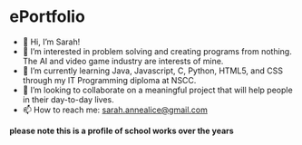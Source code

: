 # ePortfolio
- 👋 Hi, I’m Sarah!
- 👀 I’m interested in problem solving and creating programs from nothing. The AI and video game industry are interests of mine.
- 🌱 I’m currently learning Java, Javascript, C, Python, HTML5, and CSS through my IT Programming diploma at NSCC.
- 💞️ I’m looking to collaborate on a meaningful project that will help people in their day-to-day lives.
- 📫 How to reach me: sarah.annealice@gmail.com

**please note this is a profile of school works over the years**
<!---
w0466836/w0466836 is a ✨ special ✨ repository because its `README.md` (this file) appears on your GitHub profile.
You can click the Preview link to take a look at your changes.
--->
